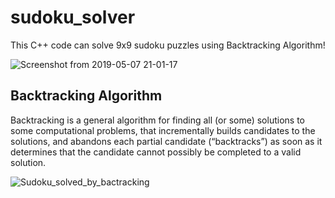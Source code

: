 # sudoku_solver
This C++ code can solve 9x9 sudoku puzzles using Backtracking Algorithm!

![Screenshot from 2019-05-07 21-01-17](https://user-images.githubusercontent.com/36446402/57312543-6683bf80-710b-11e9-86cd-caa3ff2d273f.png)

## **Backtracking Algorithm**

Backtracking is a general algorithm for finding all (or some) solutions to some computational problems, that incrementally builds candidates to the solutions, and abandons each partial candidate (“backtracks”) as soon as it determines that the candidate cannot possibly be completed to a valid solution.


![Sudoku_solved_by_bactracking](https://user-images.githubusercontent.com/36446402/57313700-bf545780-710d-11e9-9eb1-34979e604291.gif)
